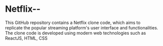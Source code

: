 # Netflix--
This GitHub repository contains a Netflix clone code, which aims to replicate the popular streaming platform's user interface and functionalities. The clone code is developed using modern web technologies such as ReactJS, HTML, CSS
